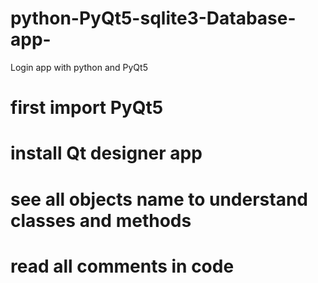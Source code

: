 # python-PyQt5-sqlite3-Database-app-
Login app with python and PyQt5

# first import PyQt5
# install Qt designer app
# see all objects name to understand classes and methods
# read all comments in code
